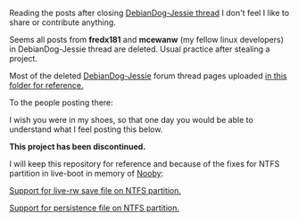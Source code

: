 Reading the posts after closing [DebianDog-Jessie thread](http://murga-linux.com/puppy/viewtopic.php?p=926138#926138) I don't feel I like to share or contribute anything.

Seems all posts from **fredx181** and **mcewanw** (my fellow linux developers) in DebianDog-Jessie thread are deleted. Usual practice after stealing a project.

Most of the deleted [DebianDog-Jessie](http://murga-linux.com/puppy/viewtopic.php?p=926601&sid=56dd49007ea414e6eeb5fba021fd2291#926601) forum thread pages uploaded [in this folder for reference.](https://github.com/MintPup/DebianDog-Wheezy/blob/master/deleted-pages/)

To the people posting there:

I wish you were in my shoes, so that one day you would be able to understand what I feel posting this below.

**This project has been discontinued.**

I will keep this repository for reference and because of the fixes for NTFS partition in live-boot in memory of [Nooby](http://murga-linux.com/puppy/viewtopic.php?p=926247#926247):

[Support for live-rw save file on NTFS partition.](https://github.com/MintPup/DebianDog-Wheezy/commit/a9d2875fffda59f81940629fb9825b93a599779e)

[Support for persistence file on NTFS partition.](https://github.com/MintPup/DebianDog-Wheezy/commit/e2eb061df78b96429ac0c2f2d7740f05216d6748)
